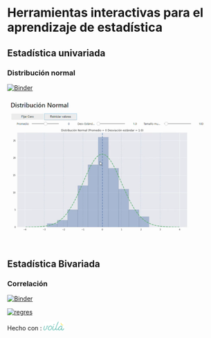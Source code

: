 # Herramientas interactivas para el aprendizaje de estadística

## Estadística univariada
### Distribución normal

[![Binder](https://mybinder.org/badge_logo.svg)](https://mybinder.org/v2/gh/Yagwar/stats_interact/master?urlpath=voila%2Frender%2Fdist_normal.ipynb)

[![Dist_norm](curva_normal.gif)](https://mybinder.org/v2/gh/Yagwar/stats_interact/master?urlpath=%2Fvoila%2Frender%2Fdist_normal.ipynb) 


## Estadística Bivariada
### Correlación

[![Binder](https://mybinder.org/badge_logo.svg)](https://mybinder.org/v2/gh/Yagwar/stats_interact/master?urlpath=voila%2Frender%2Fcorrelaciones.ipynb)

[![regres](regresion.gif)](https://mybinder.org/v2/gh/Yagwar/stats_interact/master?urlpath=%2Fvoila%2Frender%2Fcorrelaciones.ipynb)


Hecho con : <img src="https://github.com/voila-dashboards/voila/raw/master/docs/source/voila-logo.svg?sanitize=true" width="48">

